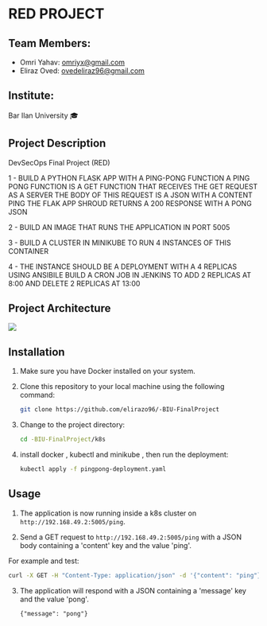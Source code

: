 # RED PROJECT

## Team Members:
- Omri Yahav: omriyx@gmail.com 
- Eliraz Oved: ovedeliraz96@gmail.com

## Institute:
Bar Ilan University 🎓

## Project Description
DevSecOps Final Project (RED)

1 - BUILD A PYTHON FLASK APP WITH A PING-PONG FUNCTION A PING PONG FUNCTION IS A GET FUNCTION THAT RECEIVES THE GET REQUEST AS A SERVER THE BODY OF THIS REQUEST IS A JSON WITH A CONTENT PING THE FLAK APP SHROUD RETURNS A 200 RESPONSE WITH A PONG JSON

2 - BUILD AN IMAGE THAT RUNS THE APPLICATION IN PORT 5005

3 - BUILD A CLUSTER IN MINIKUBE TO RUN 4 INSTANCES OF THIS CONTAINER

4 - THE INSTANCE SHOULD BE A DEPLOYMENT WITH A 4 REPLICAS USING ANSIBILE BUILD A CRON JOB IN JENKINS TO ADD 2 REPLICAS AT 8:00 AND DELETE 2 REPLICAS AT 13:00



## Project Architecture
<img src="PingPongArc.png">


## Installation

1. Make sure you have Docker installed on your system.

2. Clone this repository to your local machine using the following command:

   ```bash
   git clone https://github.com/elirazo96/-BIU-FinalProject
   ```

3. Change to the project directory:

   ```bash
   cd -BIU-FinalProject/k8s
   ```

4. install docker , kubectl and minikube ,  then run the deployment:

   ```bash
   kubectl apply -f pingpong-deployment.yaml
   ```

## Usage

1. The application is now running inside a k8s cluster  on `http://192.168.49.2:5005/ping`.

2. Send a GET request to `http://192.168.49.2:5005/ping` with a JSON body containing a 'content' key and the value 'ping'.

 For example and test:

   ```bash
   curl -X GET -H "Content-Type: application/json" -d '{"content": "ping"}' http://192.168.49.2:5005/ping
   ```

3. The application will respond with a JSON containing a 'message' key and the value 'pong'.

   ```
   {"message": "pong"}
   ```


